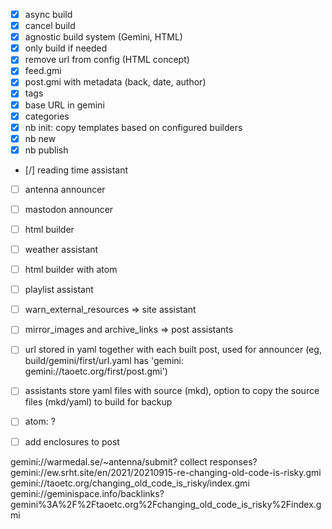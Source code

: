 - [X] async build
- [X] cancel build
- [X] agnostic build system (Gemini, HTML)
- [X] only build if needed
- [X] remove url from config (HTML concept)
- [X] feed.gmi
- [X] post.gmi with metadata (back, date, author)
- [X] tags
- [X] base URL in gemini
- [X] categories
- [X] nb init: copy templates based on configured builders
- [X] nb new
- [X] nb publish
- [/] reading time assistant
- [ ] antenna announcer
- [ ] mastodon announcer
- [ ] html builder
- [ ] weather assistant

- [ ] html builder with atom
- [ ] playlist assistant
- [ ] warn_external_resources => site assistant
- [ ] mirror_images and archive_links => post assistants
- [ ] url stored in yaml together with each built post, used for announcer (eg, build/gemini/first/url.yaml has 'gemini: gemini://taoetc.org/first/post.gmi')
- [ ] assistants store yaml files with source (mkd), option to copy the source files (mkd/yaml) to build for backup
- [ ] atom: <link rel="alternate" type="text/gemini" href="gemini://..." /> ?
- [ ] add enclosures to post



gemini://warmedal.se/~antenna/submit?<percent encoded URL to your feed>
collect responses? gemini://ew.srht.site/en/2021/20210915-re-changing-old-code-is-risky.gmi
gemini://taoetc.org/changing_old_code_is_risky/index.gmi
gemini://geminispace.info/backlinks?gemini%3A%2F%2Ftaoetc.org%2Fchanging_old_code_is_risky%2Findex.gmi

